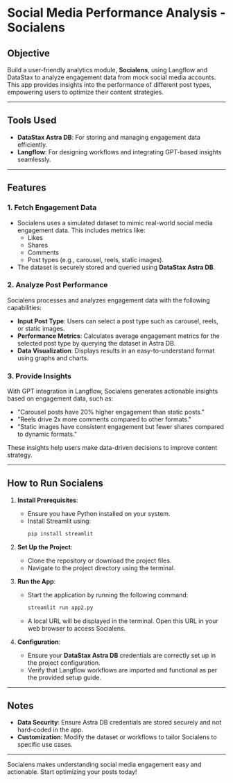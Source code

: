 # Social Media Performance Analysis - Socialens

## Objective

Build a user-friendly analytics module, **Socialens**, using Langflow and DataStax to analyze engagement data from mock social media accounts. This app provides insights into the performance of different post types, empowering users to optimize their content strategies.

---

## Tools Used

- **DataStax Astra DB**: For storing and managing engagement data efficiently.
- **Langflow**: For designing workflows and integrating GPT-based insights seamlessly.

---

## Features

### 1. Fetch Engagement Data

- Socialens uses a simulated dataset to mimic real-world social media engagement data. This includes metrics like:
  - Likes
  - Shares
  - Comments
  - Post types (e.g., carousel, reels, static images).
- The dataset is securely stored and queried using **DataStax Astra DB**.

### 2. Analyze Post Performance

Socialens processes and analyzes engagement data with the following capabilities:

- **Input Post Type**: Users can select a post type such as carousel, reels, or static images.
- **Performance Metrics**: Calculates average engagement metrics for the selected post type by querying the dataset in Astra DB.
- **Data Visualization**: Displays results in an easy-to-understand format using graphs and charts.

### 3. Provide Insights

With GPT integration in Langflow, Socialens generates actionable insights based on engagement data, such as:

- "Carousel posts have 20% higher engagement than static posts."
- "Reels drive 2x more comments compared to other formats."
- "Static images have consistent engagement but fewer shares compared to dynamic formats."

These insights help users make data-driven decisions to improve content strategy.

---

## How to Run Socialens

1. **Install Prerequisites**:
   - Ensure you have Python installed on your system.
   - Install Streamlit using:
     ```bash
     pip install streamlit
     ```

2. **Set Up the Project**:
   - Clone the repository or download the project files.
   - Navigate to the project directory using the terminal.

3. **Run the App**:
   - Start the application by running the following command:
     ```bash
     streamlit run app2.py
     ```
   - A local URL will be displayed in the terminal. Open this URL in your web browser to access Socialens.

4. **Configuration**:
   - Ensure your **DataStax Astra DB** credentials are correctly set up in the project configuration.
   - Verify that Langflow workflows are imported and functional as per the provided setup guide.

---

## Notes

- **Data Security**: Ensure Astra DB credentials are stored securely and not hard-coded in the app.
- **Customization**: Modify the dataset or workflows to tailor Socialens to specific use cases.

---

Socialens makes understanding social media engagement easy and actionable. Start optimizing your posts today!
